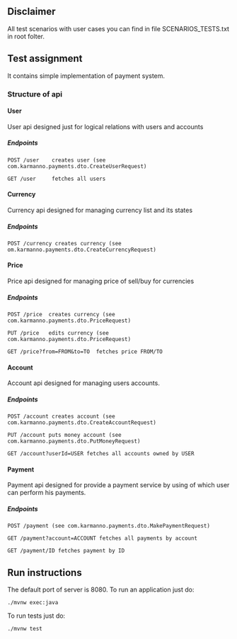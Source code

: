 ## Disclaimer
All test scenarios with user cases you can find in file SCENARIOS_TESTS.txt in root folter.
## Test assignment
It contains simple implementation of payment system.
### Structure of api
#### User
User api designed just for logical relations with users and accounts
##### Endpoints
```
POST /user    creates user (see com.karmanno.payments.dto.CreateUserRequest)

GET /user     fetches all users
```
#### Currency
Currency api designed for managing currency list and its states
##### Endpoints
```
POST /currency creates currency (see om.karmanno.payments.dto.CreateCurrencyRequest)
```
#### Price
Price api designed for managing price of sell/buy for currencies
##### Endpoints
```
POST /price  creates currency (see com.karmanno.payments.dto.PriceRequest)

PUT /price   edits currency (see com.karmanno.payments.dto.PriceRequest)

GET /price?from=FROM&to=TO  fetches price FROM/TO
```
#### Account
Account api designed for managing users accounts.
##### Endpoints
```
POST /account creates account (see com.karmanno.payments.dto.CreateAccountRequest)

PUT /account puts money account (see com.karmanno.payments.dto.PutMoneyRequest)

GET /account?userId=USER fetches all accounts owned by USER
```
#### Payment
Payment api designed for provide a payment service by using of which user can perform his payments.
##### Endpoints
```
POST /payment (see com.karmanno.payments.dto.MakePaymentRequest)

GET /payment?account=ACCOUNT fetches all payments by account

GET /payment/ID fetches payment by ID
```


## Run instructions
The default port of server is 8080.
To run an application just do:
```
./mvnw exec:java
```
To run tests just do:
```
./mvnw test
```
